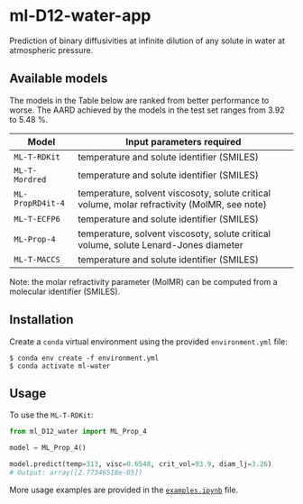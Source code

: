 # ml-D12-water-app

Prediction of binary diffusivities at infinite dilution of any solute in water at atmospheric pressure.

## Available models

The models in the Table below are ranked from better performance to worse. The AARD achieved by the models in the test set ranges from 3.92 to 5.48 %.

| Model            | Input parameters required                                                                    |
|------------------|----------------------------------------------------------------------------------------------|
| `ML-T-RDKit`     | temperature and solute identifier (SMILES)                                                   |
| `ML-T-Mordred`   | temperature and solute identifier (SMILES)                                                   |
| `ML-PropRD4it-4` | temperature, solvent viscosoty, solute critical volume, molar refractivity (MolMR, see note) |
| `ML-T-ECFP6`     | temperature and solute identifier (SMILES)                                                   |
| `ML-Prop-4`      | temperature, solvent viscosoty, solute critical volume, solute Lenard-Jones diameter         |
| `ML-T-MACCS`     | temperature and solute identifier (SMILES)                                                   |

Note: the molar refractivity parameter (MolMR) can be computed from a molecular identifier (SMILES).


## Installation

Create a `conda` virtual environment using the provided `environment.yml` file:

```
$ conda env create -f environment.yml
$ conda activate ml-water
```


## Usage

To use the `ML-T-RDKit`:

```python
from ml_D12_water import ML_Prop_4

model = ML_Prop_4()

model.predict(temp=313, visc=0.6548, crit_vol=93.9, diam_lj=3.26)
# Output: array([2.77346518e-05])
```

More usage examples are provided in the [`examples.ipynb`](examples.ipynb) file.

